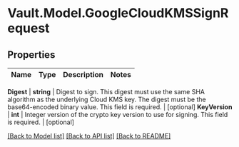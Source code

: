 # Vault.Model.GoogleCloudKMSSignRequest

## Properties

Name | Type | Description | Notes
------------ | ------------- | ------------- | -------------

**Digest** | **string** | Digest to sign. This digest must use the same SHA algorithm as the underlying Cloud KMS key. The digest must be the base64-encoded binary value. This field is required. | [optional] **KeyVersion** | **int** | Integer version of the crypto key version to use for signing. This field is required. | [optional] 

[[Back to Model list]](../README.md#documentation-for-models) [[Back to API list]](../README.md#documentation-for-api-endpoints) [[Back to README]](../README.md)

